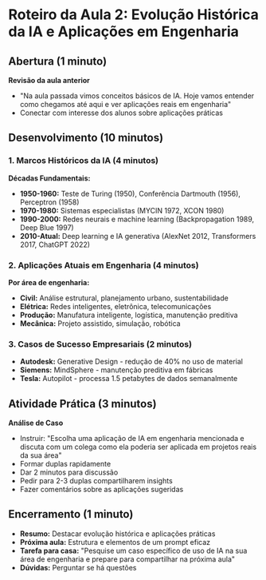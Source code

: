 # Roteiro da Aula 2: Evolução Histórica da IA e Aplicações em Engenharia

## Abertura (1 minuto)
**Revisão da aula anterior**
- "Na aula passada vimos conceitos básicos de IA. Hoje vamos entender como chegamos até aqui e ver aplicações reais em engenharia"
- Conectar com interesse dos alunos sobre aplicações práticas

## Desenvolvimento (10 minutos)

### 1. Marcos Históricos da IA (4 minutos)
**Décadas Fundamentais:**
- **1950-1960:** Teste de Turing (1950), Conferência Dartmouth (1956), Perceptron (1958)
- **1970-1980:** Sistemas especialistas (MYCIN 1972, XCON 1980)
- **1990-2000:** Redes neurais e machine learning (Backpropagation 1989, Deep Blue 1997)
- **2010-Atual:** Deep learning e IA generativa (AlexNet 2012, Transformers 2017, ChatGPT 2022)

### 2. Aplicações Atuais em Engenharia (4 minutos)
**Por área de engenharia:**
- **Civil:** Análise estrutural, planejamento urbano, sustentabilidade
- **Elétrica:** Redes inteligentes, eletrônica, telecomunicações
- **Produção:** Manufatura inteligente, logística, manutenção preditiva
- **Mecânica:** Projeto assistido, simulação, robótica

### 3. Casos de Sucesso Empresariais (2 minutos)
- **Autodesk:** Generative Design - redução de 40% no uso de material
- **Siemens:** MindSphere - manutenção preditiva em fábricas
- **Tesla:** Autopilot - processa 1.5 petabytes de dados semanalmente

## Atividade Prática (3 minutos)
**Análise de Caso**
- Instruir: "Escolha uma aplicação de IA em engenharia mencionada e discuta com um colega como ela poderia ser aplicada em projetos reais da sua área"
- Formar duplas rapidamente
- Dar 2 minutos para discussão
- Pedir para 2-3 duplas compartilharem insights
- Fazer comentários sobre as aplicações sugeridas

## Encerramento (1 minuto)
- **Resumo:** Destacar evolução histórica e aplicações práticas
- **Próxima aula:** Estrutura e elementos de um prompt eficaz
- **Tarefa para casa:** "Pesquise um caso específico de uso de IA na sua área de engenharia e prepare para compartilhar na próxima aula"
- **Dúvidas:** Perguntar se há questões
